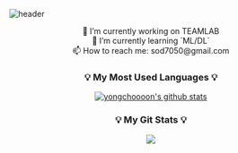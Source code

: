 ![header](https://capsule-render.vercel.app/api?type=waving&color=auto&height=300&section=header&text=YONGCHOOOON&fontSize=90&animation=fadeIn&fontAlignY=38&desc=That's%20Me&descAlignY=58&descAlign=87)

<div style="text-align: center">🔭 I’m currently working on TEAMLAB</div>
<div style="text-align: center">🌱 I’m currently learning `ML/DL`</div>
<div style="text-align: center">📫 How to reach me: sod7050@gmail.com</div>


<h3 align="center">💡 My Most Used Languages 💡</h3>
<p align="center">
  <a href="https://github.com/yongchoooon/github-readme-stats">
    <img align="center" src="http://github-readme-stats.vercel.app/api?username=yongchoooon&hide_title=true&show_icons=true&layout=compact&theme=gruvbox&hide=prs,contribs" alt="yongchoooon's github stats"/>
  </a>
</p>

<h3 align="center">💡 My Git Stats 💡</h3>
<p align="center">
  <a href="https://github.com/yongchoooon/github-readme-stats">
    <img align="center" src="https://github-readme-stats.vercel.app/api/top-langs/?username=yongchoooon&&hide_title=true&show_icons=true&include_all_commits=true&theme=gruvbox&hide=Batchfile" />
  </a>
</p>
<!--
**yongchoooon/yongchoooon** is a ✨ _special_ ✨ repository because its `README.md` (this file) appears on your GitHub profile.

Here are some ideas to get you started:

- 
- 
- 👯 I’m looking to collaborate on ...
- 🤔 I’m looking for help with ...
- 💬 Ask me about ...
- 
- 😄 Pronouns: ...
- ⚡ Fun fact: ...
-->
